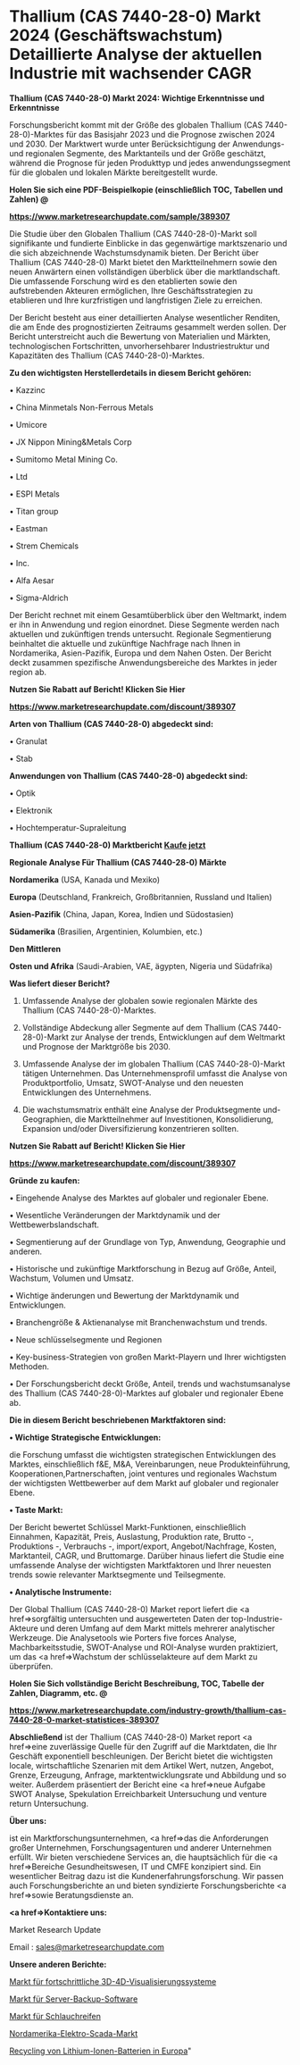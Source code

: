 # Thallium (CAS 7440-28-0) Markt 2024 (Geschäftswachstum) Detaillierte Analyse der aktuellen Industrie mit wachsender CAGR

<strong>Thallium (CAS 7440-28-0) Markt 2024: Wichtige Erkenntnisse und Erkenntnisse</strong>

Forschungsbericht kommt mit der Größe des globalen Thallium (CAS 7440-28-0)-Marktes für das Basisjahr 2023 und die Prognose zwischen 2024 und 2030. Der Marktwert wurde unter Berücksichtigung der Anwendungs-und regionalen Segmente, des Marktanteils und der Größe geschätzt, während die Prognose für jeden Produkttyp und jedes anwendungssegment für die globalen und lokalen Märkte bereitgestellt wurde.



<strong>Holen Sie sich eine PDF-Beispielkopie (einschließlich TOC, Tabellen und Zahlen) @
</strong>

<strong><a href=https://www.marketresearchupdate.com/sample/389307>

<strong>https://www.marketresearchupdate.com/sample/389307</u></font></a></strong></strong>

Die Studie über den Globalen Thallium (CAS 7440-28-0)-Markt soll signifikante und fundierte Einblicke in das gegenwärtige marktszenario und die sich abzeichnende Wachstumsdynamik bieten. Der Bericht über Thallium (CAS 7440-28-0) Markt bietet den Marktteilnehmern sowie den neuen Anwärtern einen vollständigen überblick über die marktlandschaft. Die umfassende Forschung wird es den etablierten sowie den aufstrebenden Akteuren ermöglichen, Ihre Geschäftsstrategien zu etablieren und Ihre kurzfristigen und langfristigen Ziele zu erreichen.

Der Bericht besteht aus einer detaillierten Analyse wesentlicher Renditen, die am Ende des prognostizierten Zeitraums gesammelt werden sollen. Der Bericht unterstreicht auch die Bewertung von Materialien und Märkten, technologischen Fortschritten, unvorhersehbarer Industriestruktur und Kapazitäten des Thallium (CAS 7440-28-0)-Marktes.



<strong>Zu den wichtigsten Herstellerdetails in diesem Bericht gehören:</strong>

• Kazzinc

• China Minmetals Non-Ferrous Metals

• Umicore

• JX Nippon Mining&Metals Corp

• Sumitomo Metal Mining Co.

• Ltd

• ESPI Metals

• Titan group

• Eastman

• Strem Chemicals

• Inc.

• Alfa Aesar

• Sigma-Aldrich

Der Bericht rechnet mit einem Gesamtüberblick über den Weltmarkt, indem er ihn in Anwendung und region einordnet. Diese Segmente werden nach aktuellen und zukünftigen trends untersucht. Regionale Segmentierung beinhaltet die aktuelle und zukünftige Nachfrage nach Ihnen in Nordamerika, Asien-Pazifik, Europa und dem Nahen Osten. Der Bericht deckt zusammen spezifische Anwendungsbereiche des Marktes in jeder region ab.



<strong>Nutzen Sie Rabatt auf Bericht! Klicken Sie Hier
</strong>

<strong><a href=https://www.marketresearchupdate.com/discount/389307>https://www.marketresearchupdate.com/discount/389307</b></u></font></strong></a>



<strong>Arten von Thallium (CAS 7440-28-0) abgedeckt sind:</strong>

• Granulat

• Stab



<strong>Anwendungen von Thallium (CAS 7440-28-0) abgedeckt sind:</strong>

• Optik

• Elektronik

• Hochtemperatur-Supraleitung



<strong>Thallium (CAS 7440-28-0) Marktbericht <a href=https://www.marketresearchupdate.com/buynow/389307>Kaufe jetzt</a></strong>



<strong>Regionale Analyse Für Thallium (CAS 7440-28-0) Märkte</strong>



<strong>Nordamerika</strong> (USA, Kanada und Mexiko)



<strong>Europa</strong> (Deutschland, Frankreich, Großbritannien, Russland und Italien)



<strong>Asien-Pazifik</strong> (China, Japan, Korea, Indien und Südostasien)



<strong>Südamerika</strong> (Brasilien, Argentinien, Kolumbien, etc.)



<strong>Den Mittleren</strong> 

<strong>Osten und Afrika</strong> (Saudi-Arabien, VAE, ägypten, Nigeria und Südafrika)



<strong>Was liefert dieser Bericht?</strong>

1. Umfassende Analyse der globalen sowie regionalen Märkte des Thallium (CAS 7440-28-0)-Marktes.

2. Vollständige Abdeckung aller Segmente auf dem Thallium (CAS 7440-28-0)-Markt zur Analyse der trends, Entwicklungen auf dem Weltmarkt und Prognose der Marktgröße bis 2030.

3. Umfassende Analyse der im globalen Thallium (CAS 7440-28-0)-Markt tätigen Unternehmen. Das Unternehmensprofil umfasst die Analyse von Produktportfolio, Umsatz, SWOT-Analyse und den neuesten Entwicklungen des Unternehmens.

4. Die wachstumsmatrix enthält eine Analyse der Produktsegmente und-Geographien, die Marktteilnehmer auf Investitionen, Konsolidierung, Expansion und/oder Diversifizierung konzentrieren sollten.



<strong>Nutzen Sie Rabatt auf Bericht! Klicken Sie Hier
</strong>

<strong><a href=https://www.marketresearchupdate.com/discount/389307>https://www.marketresearchupdate.com/discount/389307</b></u></font></strong></a>



<strong>Gründe zu kaufen:</strong>

• Eingehende Analyse des Marktes auf globaler und regionaler Ebene.

• Wesentliche Veränderungen der Marktdynamik und der Wettbewerbslandschaft.

• Segmentierung auf der Grundlage von Typ, Anwendung, Geographie und anderen.

• Historische und zukünftige Marktforschung in Bezug auf Größe, Anteil, Wachstum, Volumen und Umsatz.

• Wichtige änderungen und Bewertung der Marktdynamik und Entwicklungen.

• Branchengröße &amp; Aktienanalyse mit Branchenwachstum und trends.

• Neue schlüsselsegmente und Regionen

• Key-business-Strategien von großen Markt-Playern und Ihrer wichtigsten Methoden.

• Der Forschungsbericht deckt Größe, Anteil, trends und wachstumsanalyse des Thallium (CAS 7440-28-0)-Marktes auf globaler und regionaler Ebene ab.



<strong>Die in diesem Bericht beschriebenen Marktfaktoren sind:</strong>



<strong>• Wichtige Strategische Entwicklungen:</strong>

die Forschung umfasst die wichtigsten strategischen Entwicklungen des Marktes, einschließlich f&amp;E, M&amp;A, Vereinbarungen, neue Produkteinführung, Kooperationen,Partnerschaften, joint ventures und regionales Wachstum der wichtigsten Wettbewerber auf dem Markt auf globaler und regionaler Ebene.



<strong>• Taste Markt:</strong>

Der Bericht bewertet Schlüssel Markt-Funktionen, einschließlich Einnahmen, Kapazität, Preis, Auslastung, Produktion rate, Brutto -, Produktions -, Verbrauchs -, import/export, Angebot/Nachfrage, Kosten, Marktanteil, CAGR, und Bruttomarge. Darüber hinaus liefert die Studie eine umfassende Analyse der wichtigsten Marktfaktoren und Ihrer neuesten trends sowie relevanter Marktsegmente und Teilsegmente.



<strong>• Analytische Instrumente:</strong>

Der Global Thallium (CAS 7440-28-0) Market report liefert die <a href=>sorgf</a>ältig untersuchten und ausgewerteten Daten der top-Industrie-Akteure und deren Umfang auf dem Markt mittels mehrerer analytischer Werkzeuge. Die Analysetools wie Porters five forces Analyse, Machbarkeitsstudie, SWOT-Analyse und ROI-Analyse wurden praktiziert, um das <a href=>Wachstum</a> der schlüsselakteure auf dem Markt zu überprüfen.



<strong>Holen Sie Sich vollständige Bericht Beschreibung, TOC, Tabelle der Zahlen, Diagramm, etc. @ </strong>

<strong><a href=https://www.marketresearchupdate.com/industry-growth/thallium-cas-7440-28-0-market-statistices-389307>https://www.marketresearchupdate.com/industry-growth/thallium-cas-7440-28-0-market-statistices-389307</a></font></strong>



<strong>Abschließend</strong> ist der Thallium (CAS 7440-28-0) Market report <a href=>eine</a> zuverlässige Quelle für den Zugriff auf die Marktdaten, die Ihr Geschäft exponentiell beschleunigen. Der Bericht bietet die wichtigsten locale, wirtschaftliche Szenarien mit dem Artikel Wert, nutzen, Angebot, Grenze, Erzeugung, Anfrage, marktentwicklungsrate und Abbildung und so weiter. Außerdem präsentiert der Bericht eine <a href=>neue</a> Aufgabe SWOT Analyse, Spekulation Erreichbarkeit Untersuchung und venture return Untersuchung.



<strong>Über uns:</strong>

 ist ein Marktforschungsunternehmen, <a href=>das</a> die Anforderungen großer Unternehmen, Forschungsagenturen und anderer Unternehmen erfüllt. Wir bieten verschiedene Services an, die hauptsächlich für die <a href=>Bereiche</a> Gesundheitswesen, IT und CMFE konzipiert sind. Ein wesentlicher Beitrag dazu ist die Kundenerfahrungsforschung. Wir passen auch Forschungsberichte an und bieten syndizierte Forschungsberichte <a href=>sowie</a> Beratungsdienste an.



<strong><a href=>Kontaktiere uns:</a></strong>

Market Research Update

Email : sales@marketresearchupdate.com



<strong>Unsere anderen Berichte:</strong>

<a href=https://www.linkedin.com/pulse/advanced-3d-4d-visualization-systems-market>Markt für fortschrittliche 3D-4D-Visualisierungssysteme</a>

<a href=https://www.linkedin.com/pulse/server-backup-software-market-analysis-segment>Markt für Server-Backup-Software</a>

<a href=https://www.linkedin.com/pulse/hose-hoops-market-sizing-up-anticipating-trends-consumption>Markt für Schlauchreifen</a>

<a href=https://www.linkedin.com/pulse/north-america-electrical-scada-market-future>Nordamerika-Elektro-Scada-Markt</a>

<a href=https://www.linkedin.com/pulse/europe-lithium-ion-battery-recycling>Recycling von Lithium-Ionen-Batterien in Europa</a>"
